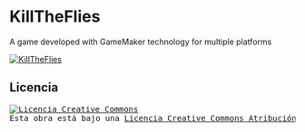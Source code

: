 # KillTheFlies
A game developed with GameMaker technology for multiple platforms

<a rel="license" href="http://creativecommons.org/licenses/by-nc-sa/4.0/"> <img alt="KillTheFlies" style="border-width:0" src="https://i.ibb.co/0hcz47c/screen-game.png" /></a>

## Licencia
<pre>
<a rel="license" href="http://creativecommons.org/licenses/by-nc-sa/4.0/"><img alt="Licencia Creative Commons" style="border-width:0" src="https://i.creativecommons.org/l/by-nc-sa/4.0/88x31.png" /></a><br />Esta obra está bajo una <a rel="license" href="http://creativecommons.org/licenses/by-nc-sa/4.0/">Licencia Creative Commons Atribución-NoComercial-CompartirIgual 4.0 Internacional</a>
<pre>

